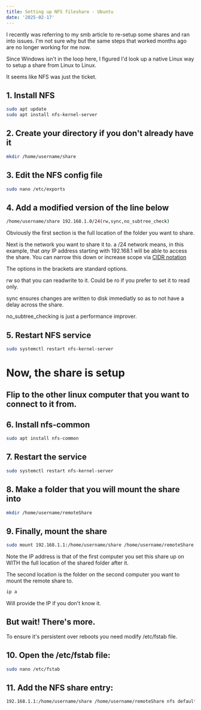 ```yaml
---
title: Setting up NFS fileshare - Ubuntu
date: '2025-02-17'
---
```


I recently was referring to my smb article to re-setup some shares and ran into issues. I'm not sure why but the same steps that worked months ago are no longer working for me now.

Since Windows isn't in the loop here, I figured I'd look up a native Linux way to setup a share from Linux to Linux.

It seems like NFS was just the ticket.

## 1. Install NFS
```bash
sudo apt update
sudo apt install nfs-kernel-server
```

## 2. Create your directory if you don't already have it
```bash
mkdir /home/username/share
```

## 3. Edit the NFS config file
```bash
sudo nano /etc/exports
```

## 4. Add a modified version of the line below
```bash
/home/username/share 192.168.1.0/24(rw,sync,no_subtree_check)
```
Obviously the first section is the full location of the folder you want to share.

Next is the network you want to share it to. a /24 network means, in this example, that *any* IP address starting with 192.168.1 will be able to access the share. You can narrow this down or increase scope via [CIDR notation](https://www.freecodecamp.org/news/subnet-cheat-sheet-24-subnet-mask-30-26-27-29-and-other-ip-address-cidr-network-references/)

The options in the brackets are standard options. 

rw so that you can readwrite to it. Could be ro if you prefer to set it to read only.

sync ensures changes are written to disk immediatly so as to not have a delay across the share.

no_subtree_checking is just a performance improver.

## 5. Restart NFS service
```bash
sudo systemctl restart nfs-kernel-server
```

# Now, the share is setup
## Flip to the other linux computer that you want to connect to it from.

## 6. Install nfs-common
```bash
sudo apt install nfs-common
```

## 7. Restart the service
```bash
sudo systemctl restart nfs-kernel-server
```

## 8. Make a folder that you will mount the share into
```bash
mkdir /home/username/remoteShare
```

## 9. Finally, mount the share
```bash
sudo mount 192.168.1.1:/home/username/share /home/username/remoteShare
```
Note the IP address is that of the first computer you set this share up on WITH the full location of the shared folder after it.

The second location is the folder on the second computer you want to mount the remote share to.

```bash
ip a
```
Will provide the IP if you don't know it.

## But wait! There's more.

To ensure it's persistent over reboots you need modify /etc/fstab file.

## 10. Open the /etc/fstab file:
```bash
sudo nano /etc/fstab
```
## 11. Add the NFS share entry:
```bash
192.168.1.1:/home/username/share /home/username/remoteShare nfs defaults 0 0
```




